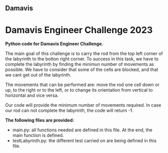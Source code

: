 ## Damavis
# Damavis Engineer Challenge 2023
**Python code for Damavis Engineer Challenge.**

The main goal of this challenge is to carry the rod from the top left corner of the labyrinth to the botton right corner. To success in this task, we have to complete the labyrinth by finding the minimun number of movements as possible. We have to consider that some of the cells are blocked, and that we cant get out of the labyrinth.

The movements that can be performed are: move the rod one cell down or up, to the right or to the left, or to change its orientation from vertical to horizontal and vice versa. 

Our code will provide the minimum number of movements required. In case our rod can not complete the labyrinth, the code will return -1. 

**The following files are provided:**

* main.py: all functions needed are defined in this file. At the end, the main function is defined.
* testLabyrinth.py: the different test carried on are being defined in this file. 

